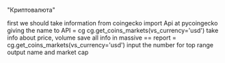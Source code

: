 "Криптовалюта"

first we should take information from coingecko
import Api at pycoingecko
giving the name to API = cg
cg.get_coins_markets(vs_currency='usd') take info about price, volume
save all info in massive == report = cg.get_coins_markets(vs_currency='usd')
input the number for top range
output name and market cap
